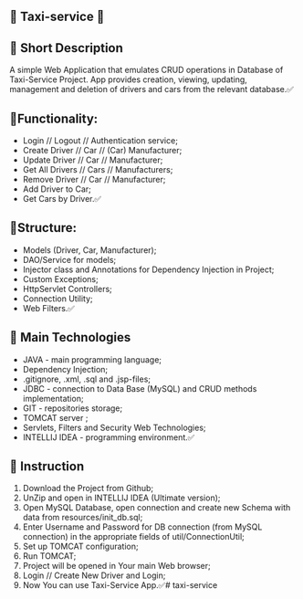 🏁 Taxi-service 🏁
- 
📝 Short Description
-
A simple Web Application that emulates CRUD operations in Database of Taxi-Service Project. App provides creation, viewing, updating, management and deletion of drivers and cars from the relevant database.✅

🚀Functionality:
-
- Login // Logout // Authentication service;
- Create Driver // Car // (Car) Manufacturer;
- Update Driver // Car // Manufacturer;
- Get All Drivers // Cars // Manufacturers;
- Remove Driver // Car // Manufacturer;
- Add Driver to Car;
- Get Cars by Driver.✅

🚀Structure:
-
- Models (Driver, Car, Manufacturer);
- DAO/Service for models;
- Injector class and Annotations for Dependency Injection in Project;
- Custom Exceptions;
- HttpServlet Controllers;
- Connection Utility;
- Web Filters.✅

🚀 Main Technologies
- 
- JAVA - main programming language;
- Dependency Injection;
- .gitignore, .xml, .sql and .jsp-files;
- JDBC - connection to Data Base (MySQL) and CRUD methods implementation;
- GIT - repositories storage;
- TOMCAT server ;
- Servlets, Filters and Security Web Technologies;
- INTELLIJ IDEA - programming environment.✅

🎯 Instruction
-
1. Download the Project from Github;
2. UnZip and open in INTELLIJ IDEA (Ultimate version);
3. Open MySQL Database, open connection and create new Schema with data from resources/init_db.sql;
4. Enter Username and Password for DB connection (from MySQL connection) in the appropriate fields of util/ConnectionUtil;
5. Set up TOMCAT configuration;
6. Run TOMCAT;
7. Project will be opened in Your main Web browser;
8. Login // Create New Driver and Login;
9. Now You can use Taxi-Service App.✅# taxi-service
